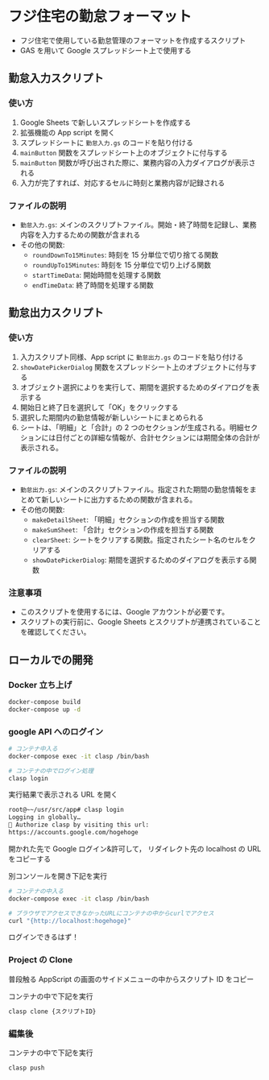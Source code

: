 # フジ住宅の勤怠フォーマット

- フジ住宅で使用している勤怠管理のフォーマットを作成するスクリプト
- GAS を用いて Google スプレッドシート上で使用する

## 勤怠入力スクリプト

### 使い方

1. Google Sheets で新しいスプレッドシートを作成する
2. 拡張機能の App script を開く
3. スプレッドシートに `勤怠入力.gs` のコードを貼り付ける
4. `mainButton` 関数をスプレッドシート上のオブジェクトに付与する
5. `mainButton` 関数が呼び出された際に、業務内容の入力ダイアログが表示される
6. 入力が完了すれば、対応するセルに時刻と業務内容が記録される

### ファイルの説明

- `勤怠入力.gs`: メインのスクリプトファイル。開始・終了時間を記録し、業務内容を入力するための関数が含まれる
- その他の関数:
  - `roundDownTo15Minutes`: 時刻を 15 分単位で切り捨てる関数
  - `roundUpTo15Minutes`: 時刻を 15 分単位で切り上げる関数
  - `startTimeData`: 開始時間を処理する関数
  - `endTimeData`: 終了時間を処理する関数

## 勤怠出力スクリプト

### 使い方

1. 入力スクリプト同様、App script に `勤怠出力.gs` のコードを貼り付ける
2. `showDatePickerDialog` 関数をスプレッドシート上のオブジェクトに付与する
3. オブジェクト選択によりを実行して、期間を選択するためのダイアログを表示する
4. 開始日と終了日を選択して「OK」をクリックする
5. 選択した期間内の勤怠情報が新しいシートにまとめられる
6. シートは、「明細」と「合計」の 2 つのセクションが生成される。明細セクションには日付ごとの詳細な情報が、合計セクションには期間全体の合計が表示される。

### ファイルの説明

- `勤怠出力.gs`: メインのスクリプトファイル。指定された期間の勤怠情報をまとめて新しいシートに出力するための関数が含まれる。
- その他の関数:
  - `makeDetailSheet`: 「明細」セクションの作成を担当する関数
  - `makeSumSheet`: 「合計」セクションの作成を担当する関数
  - `clearSheet`: シートをクリアする関数。指定されたシート名のセルをクリアする
  - `showDatePickerDialog`: 期間を選択するためのダイアログを表示する関数

### 注意事項

- このスクリプトを使用するには、Google アカウントが必要です。
- スクリプトの実行前に、Google Sheets とスクリプトが連携されていることを確認してください。

## ローカルでの開発

### Docker 立ち上げ

```sh
docker-compose build
docker-compose up -d
```

### google API へのログイン

```sh
# コンテナ中入る
docker-compose exec -it clasp /bin/bash

# コンテナの中でログイン処理
clasp login
```

実行結果で表示される URL を開く

```bash
root@~~/usr/src/app# clasp login
Logging in globally…
🔑 Authorize clasp by visiting this url:
https://accounts.google.com/hogehoge
```

開かれた先で Google ログイン&許可して，
リダイレクト先の localhost の URL をコピーする

別コンソールを開き下記を実行

```sh
# コンテナの中入る
docker-compose exec -it clasp /bin/bash

# ブラウザでアクセスできなかったURLにコンテナの中からcurlでアクセス
curl "{http://localhost:hogehoge}"
```

ログインできるはず！

### Project の Clone

普段触る AppScript の画面のサイドメニューの中からスクリプト ID をコピー

コンテナの中で下記を実行

```sh
clasp clone {スクリプトID}
```

### 編集後

コンテナの中で下記を実行

```sh
clasp push
```
